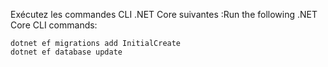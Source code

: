 
<span data-ttu-id="03799-101">Exécutez les commandes CLI .NET Core suivantes :</span><span class="sxs-lookup"><span data-stu-id="03799-101">Run the following .NET Core CLI commands:</span></span>

```console
dotnet ef migrations add InitialCreate
dotnet ef database update
```